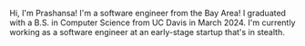 Hi, I'm Prashansa! I'm a software engineer from the Bay Area! I graduated with a B.S. in Computer Science from UC Davis in March 2024. I'm currently working as a software engineer at an early-stage startup that's in stealth. 

